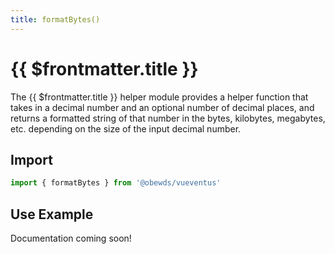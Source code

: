 ```yaml
---
title: formatBytes()
---
```



<script setup>
    import DocsPackageVersion from '../../../src/views/compos/DocsPackageVersion.vue'
</script>



# {{ $frontmatter.title }}

The {{ $frontmatter.title }} helper module provides a helper function that takes in a decimal number and an optional number of decimal places, and returns a formatted string of that number in the bytes, kilobytes, megabytes, etc. depending on the size of the input decimal number.






## Import

```javascript
import { formatBytes } from '@obewds/vueventus'
```






## Use Example

Documentation coming soon!
<!-- #TODO: complete example docs for helper module -->






<DocsPackageVersion/>
